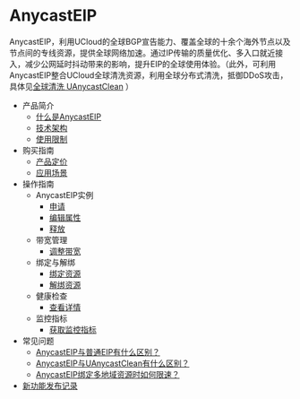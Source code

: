 # AnycastEIP

AnycastEIP，利用UCloud的全球BGP宣告能力、覆盖全球的十余个海外节点以及节点间的专线资源，提供全球网络加速。通过IP传输的质量优化、多入口就近接入，减少公网延时抖动带来的影响，提升EIP的全球使用体验。（此外，可利用AnycastEIP整合UCloud全球清洗资源，利用全球分布式清洗，抵御DDoS攻击，具体见[全球清洗 UAnycastClean](https://docs.ucloud.cn/uantiddos/uanycastclean/overview) ） 

* 产品简介
    * [什么是AnycastEIP](/anycasteip/intro/whatisanycasteip)
    * [技术架构](/anycasteip/intro/architecture)
    * [使用限制](/anycasteip/intro/limit)
* 购买指南
    * [产品定价](/anycasteip/buy/price)
    * [应用场景](/anycasteip/buy/apply)
* 操作指南
    * AnycastEIP实例
        * [申请](/anycasteip/guide/anycasteip/allocate)
        * [编辑属性](/anycasteip/guide/anycasteip/edit)
        * [释放](/anycasteip/guide/anycasteip/release)
    * 带宽管理
        * [调整带宽](/anycasteip/guide/bandwidth/adjust)
    * 绑定与解绑
        * [绑定资源](/anycasteip/guide/bind/bindresource)
        * [解绑资源](/anycasteip/guide/bind/unbind)
    * 健康检查
        * [查看详情](/anycasteip/guide/healthcheck/describe)
    * 监控指标
        * [获取监控指标](/anycasteip/guide/monitor/getmonitoring)
* 常见问题
    * [AnycastEIP与普通EIP有什么区别？](/anycasteip/faq/different)
    * [AnycastEIP与UAnycastClean有什么区别？](/anycasteip/faq/anycasteip&usec_anycast.md)
    * [AnycastEIP绑定多地域资源时如何限速？](/anycasteip/faq/bandwidth)
* [新功能发布记录](/anycasteip/newfunctions)
    
